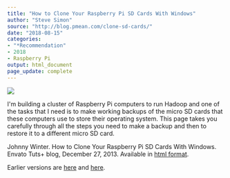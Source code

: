 ```yaml
---
title: "How to Clone Your Raspberry Pi SD Cards With Windows"
author: "Steve Simon"
source: "http://blog.pmean.com/clone-sd-cards/"
date: "2018-08-15"
categories:
- "*Recommendation"
- 2018
- Raspberry Pi
output: html_document
page_update: complete
---
```


![](http://www.pmean.com/new-images/18/clone-sd-cards01.png)

<!---More--->

I'm building a cluster of Raspberry Pi computers to run Hadoop and one of the tasks that I need is to make working backups of the micro SD cards that these computers use to store their operating system. This page takes you carefully through all the steps you need to make a backup and then to restore it to a different micro SD card.

Johnny Winter. How to Clone Your Raspberry Pi SD Cards With Windows. Envato Tuts+ blog, December 27, 2013. Available in [html format][win1].

[win1]: https://computers.tutsplus.com/articles/how-to-clone-your-raspberry-pi-sd-cards-with-windows--mac-59294
Earlier versions are [here][sim1] and [here][sim2].
 
[sim1]: http://blog.pmean.com/clone-sd-cards/
[sim2]: http://new.pmean.com/clone-sd-cards/
 

